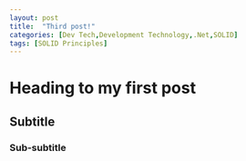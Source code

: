 ```yaml
---
layout: post
title:  "Third post!"
categories: [Dev Tech,Development Technology,.Net,SOLID]
tags: [SOLID Principles]
---
```


# Heading to my first post
## Subtitle
### Sub-subtitle